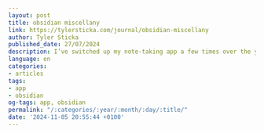 ```yaml
---
layout: post
title: obsidian miscellany
link: https://tylersticka.com/journal/obsidian-miscellany
author: Tyler Sticka
published_date: 27/07/2024
description: I’ve switched up my note-taking app a few times over the years…
language: en
categories:
- articles
tags:
- app
- obsidian
og-tags: app, obsidian
permalink: "/:categories/:year/:month/:day/:title/"
date: '2024-11-05 20:55:44 +0100'
---
```


